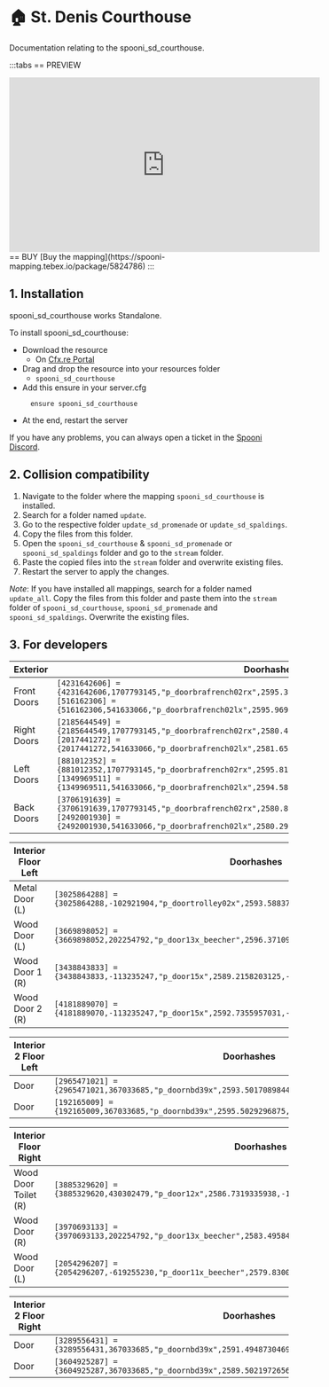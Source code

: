 # 🏠 St. Denis Courthouse
Documentation relating to the spooni_sd_courthouse.

:::tabs
== PREVIEW
<iframe width="560" height="315" src="https://www.youtube.com/embed/4S6kANgY18E?si=OOaKElMleW4WXWO3" frameborder="0" allow="accelerometer; autoplay; clipboard-write; encrypted-media; gyroscope; picture-in-picture; web-share" allowfullscreen></iframe>
== BUY
[Buy the mapping](https://spooni-mapping.tebex.io/package/5824786)
:::

## 1. Installation
spooni_sd_courthouse works Standalone.  

To install spooni_sd_courthouse:
- Download the resource
  - On [Cfx.re Portal](https://portal.cfx.re/)
- Drag and drop the resource into your resources folder
  - `spooni_sd_courthouse`
- Add this ensure in your server.cfg
  ```
    ensure spooni_sd_courthouse
  ```
- At the end, restart the server

If you have any problems, you can always open a ticket in the [Spooni Discord](https://discord.gg/spooni).

## 2. Collision compatibility <Badge type="danger" text="IMPORTANT"/>

1. Navigate to the folder where the mapping `spooni_sd_courthouse` is installed.
2. Search for a folder named `update`.
3. Go to the respective folder `update_sd_promenade` or `update_sd_spaldings`.
4. Copy the files from this folder.
5. Open the `spooni_sd_courthouse` & `spooni_sd_promenade` or `spooni_sd_spaldings` folder and go to the `stream` folder.
6. Paste the copied files into the `stream` folder and overwrite existing files.
7. Restart the server to apply the changes.

*Note*: If you have installed all mappings, search for a folder named `update_all`. Copy the files from this folder and paste them into the `stream` folder of `spooni_sd_courthouse`, `spooni_sd_promenade` and `spooni_sd_spaldings`. Overwrite the existing files.

## 3. For developers

| Exterior                  | Doorhashes
|---------------------------|----------------------------------------------------------------------------------|
| Front Doors               | `[4231642606] = {4231642606,1707793145,"p_doorbrafrench02rx",2595.3898925781,-1299.79296875,51.875}` <br> `[516162306] = {516162306,541633066,"p_doorbrafrench02lx",2595.9699707031,-1301.0300292969,51.875}`
| Right Doors               | `[2185644549] = {2185644549,1707793145,"p_doorbrafrench02rx",2580.4201660156,-1289.0311279297,51.870410919189}` <br> `[2017441272] = {2017441272,541633066,"p_doorbrafrench02lx",2581.6535644531,-1288.4533691406,51.875003814697}`
| Left Doors                | `[881012352] = {881012352,1707793145,"p_doorbrafrench02rx",2595.8171386719,-1318.8203125,51.870410919189}` <br> `[1349969511] = {1349969511,541633066,"p_doorbrafrench02lx",2594.58203125,-1319.4114990234,51.875003814697}`
| Back Doors                | `[3706191639] = {3706191639,1707793145,"p_doorbrafrench02rx",2580.8747558594,-1308.0676269531,51.865142822266}` <br> `[2492001930] = {2492001930,541633066,"p_doorbrafrench02lx",2580.2978515625,-1306.8304443359,51.865142822266}`

| Interior Floor Left       | Doorhashes
|---------------------------|----------------------------------------------------------------------------------|
| Metal Door (L)            | `[3025864288] = {3025864288,-102921904,"p_doortrolley02x",2593.5883789063,-1311.578125,51.885669708252}`
| Wood Door (L)             | `[3669898052] = {3669898052,202254792,"p_door13x_beecher",2596.37109375,-1317.5249023438,51.876438140869}`
| Wood Door 1 (R)           | `[3438843833] = {3438843833,-113235247,"p_door15x",2589.2158203125,-1310.4891357422,51.87813949585}`
| Wood Door 2 (R)           | `[4181889070] = {4181889070,-113235247,"p_door15x",2592.7355957031,-1318.0310058594,51.87813949585}`

| Interior 2 Floor Left     | Doorhashes
|---------------------------|----------------------------------------------------------------------------------|
| Door                      | `[2965471021] = {2965471021,367033685,"p_doornbd39x",2593.5017089844,-1306.6903076172,58.792251586914}`
| Door                      | `[192165009] = {192165009,367033685,"p_doornbd39x",2595.5029296875,-1305.7645263672,58.792251586914}`

| Interior Floor Right      | Doorhashes
|---------------------------|----------------------------------------------------------------------------------|
| Wood Door Toilet (R)      | `[3885329620] = {3885329620,430302479,"p_door12x",2586.7319335938,-1296.8422851563,51.885715484619}`
| Wood Door (R)             | `[3970693133] = {3970693133,202254792,"p_door13x_beecher",2583.4958496094,-1289.8621826172,51.874141693115}`
| Wood Door (L)             | `[2054296207] = {2054296207,-619255230,"p_door11x_beecher",2579.830078125,-1290.3161621094,51.870143890381}`

| Interior 2 Floor Right    | Doorhashes
|---------------------------|----------------------------------------------------------------------------------|
| Door                      | `[3289556431] = {3289556431,367033685,"p_doornbd39x",2591.4948730469,-1297.1612548828,58.792251586914}`
| Door                      | `[3604925287] = {3604925287,367033685,"p_doornbd39x",2589.5021972656,-1298.0874023438,58.792251586914}`
